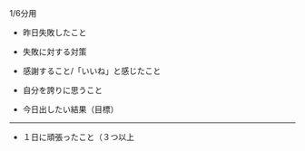 1/6分用

- 昨日失敗したこと


- 失敗に対する対策


- 感謝すること/「いいね」と感じたこと


- 自分を誇りに思うこと


- 今日出したい結果（目標）

---

- １日に頑張ったこと（３つ以上
